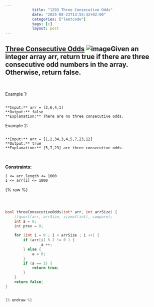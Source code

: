 ```yaml
---
            title: "1293 Three Consecutive Odds"
            date: "2025-08-23T13:55:32+02:00"
            categories: ["leetcode"]
            tags: [c]
            layout: post
---
```

            
## [Three Consecutive Odds](https://leetcode.com/problems/three-consecutive-odds) ![image](https://img.shields.io/badge/Difficulty-Easy-brightgreen)Given an integer array arr, return true if there are three consecutive odd numbers in the array. Otherwise, return false.

 

Example 1:

```

**Input:** arr = [2,6,4,1]
**Output:** false
**Explanation:** There are no three consecutive odds.

```

Example 2:

```

**Input:** arr = [1,2,34,3,4,5,7,23,12]
**Output:** true
**Explanation:** [5,7,23] are three consecutive odds.

```

 

**Constraints:**

	1 <= arr.length <= 1000
	1 <= arr[i] <= 1000

{% raw %}


```c



bool threeConsecutiveOdds(int* arr, int arrSize) {
    //qsort(arr, arrSize, sizeof(int), compare);
    int a = 0;
    int prev = 0;
   
    for (int i = 0 ; i < arrSize ; i ++) {
        if (arr[i] % 2 != 0 ) {
                a ++;
        } else {
            a = 0;
        }
        if (a == 3) {
            return true;
        }
    }
    return false;
}


{% endraw %}
```
